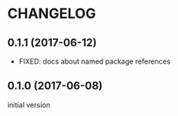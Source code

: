 # CHANGELOG

## 0.1.1 (2017-06-12)
* FIXED: docs about named package references

## 0.1.0 (2017-06-08)
initial version

